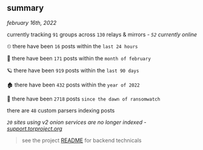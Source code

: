 
## summary
_february 16th, 2022_

currently tracking `91` groups across `130` relays & mirrors - _`52` currently online_

⏲ there have been `16` posts within the `last 24 hours`

🦈 there have been `171` posts within the `month of february`

🪐 there have been `919` posts within the `last 90 days`

🏚 there have been `432` posts within the `year of 2022`

🦕 there have been `2718` posts `since the dawn of ransomwatch`

there are `48` custom parsers indexing posts

_`20` sites using v2 onion services are no longer indexed - [support.torproject.org](https://support.torproject.org/onionservices/v2-deprecation/)_

> see the project [README](https://github.com/thetanz/ransomwatch#ransomwatch--) for backend technicals

